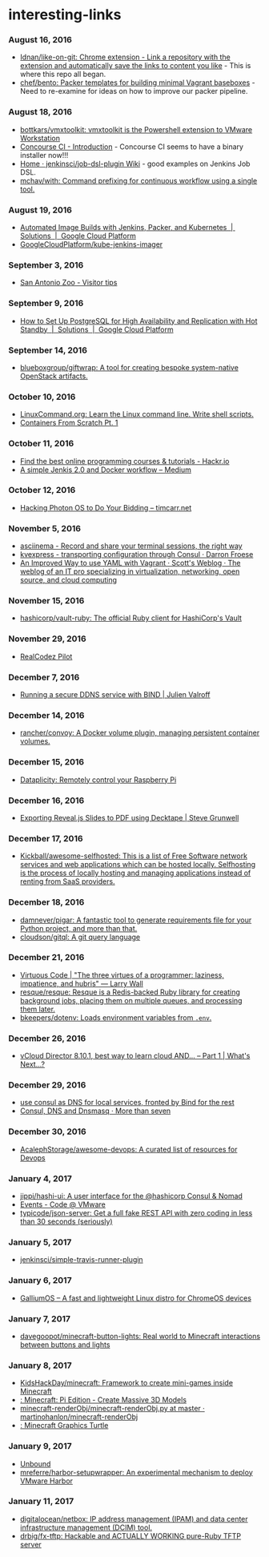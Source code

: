 # interesting-links

### August 16, 2016
- [Idnan/like-on-git: Chrome extension - Link a repository with the extension and automatically save the links to content you like](https://github.com/Idnan/like-on-git) - This is where this repo all began.
- [chef/bento: Packer templates for building minimal Vagrant baseboxes](https://github.com/chef/bento) - Need to re-examine for ideas on how to improve our packer pipeline.

### August 18, 2016
- [bottkars/vmxtoolkit: vmxtoolkit is the Powershell extension to VMware Workstation](https://github.com/bottkars/vmxtoolkit/) 
- [Concourse CI - Introduction](https://concourse.ci/introduction.html) - Concourse CI seems to have a binary installer now!!!
- [Home · jenkinsci/job-dsl-plugin Wiki](https://github.com/jenkinsci/job-dsl-plugin/wiki) - good examples on Jenkins Job DSL.
- [mchav/with: Command prefixing for continuous workflow using a single tool.](https://github.com/mchav/with) 

### August 19, 2016
- [Automated Image Builds with Jenkins, Packer, and Kubernetes  |  Solutions  |  Google Cloud Platform](https://cloud.google.com/solutions/automated-build-images-with-jenkins-kubernetes) 
- [GoogleCloudPlatform/kube-jenkins-imager](https://github.com/GoogleCloudPlatform/kube-jenkins-imager) 

### September 3, 2016
- [San Antonio Zoo - Visitor tips](https://sazoo.org/general-information/visitor-tips/) 

### September 9, 2016
- [How to Set Up PostgreSQL for High Availability and Replication with Hot Standby  |  Solutions  |  Google Cloud Platform](https://cloud.google.com/solutions/setup-postgres-hot-standby) 

### September 14, 2016
- [blueboxgroup/giftwrap: A tool for creating bespoke system-native OpenStack artifacts.](https://github.com/blueboxgroup/giftwrap) 

### October 10, 2016
- [LinuxCommand.org: Learn the Linux command line. Write shell scripts.](http://www.linuxcommand.org/index.php) 
- [Containers From Scratch Pt. 1](http://tejom.github.io/c/linux/containers/docker/2016/10/04/containers-from-scratch-pt1.html) 

### October 11, 2016
- [Find the best online programming courses & tutorials - Hackr.io](https://hackr.io/) 
- [A simple Jenkis 2.0 and Docker workflow – Medium](https://medium.com/@laszlocph/a-simple-jenkis-2-0-and-docker-workflow-9cd2a7232037#.jwvqhfzd5) 

### October 12, 2016
- [Hacking Photon OS to Do Your Bidding – timcarr.net](http://www.timcarr.net/?p=471) 

### November 5, 2016
- [asciinema - Record and share your terminal sessions, the right way](https://asciinema.org/) 
- [kvexpress - transporting configuration through Consul · Darron Froese](https://blog.froese.org/2016/01/25/kvexpress-transporting-config-through-consul/) 
- [An Improved Way to use YAML with Vagrant · Scott's Weblog · The weblog of an IT pro specializing in virtualization, networking, open source, and cloud computing](http://blog.scottlowe.org/2016/01/14/improved-way-yaml-vagrant/) 

### November 15, 2016
- [hashicorp/vault-ruby: The official Ruby client for HashiCorp's Vault](https://github.com/hashicorp/vault-ruby) 

### November 29, 2016
- [RealCodez Pilot](http://realcodez.com/2016/11/23/realcodez-pilot.html) 

### December 7, 2016
- [Running a secure DDNS service with BIND | Julien Valroff](https://www.kirya.net/articles/running-a-secure-ddns-service-with-bind/) 

### December 14, 2016
- [rancher/convoy: A Docker volume plugin, managing persistent container volumes.](https://github.com/rancher/convoy) 

### December 15, 2016
- [Dataplicity: Remotely control your Raspberry Pi](https://www.dataplicity.com/) 

### December 16, 2016
- [Exporting Reveal.js Slides to PDF using Decktape | Steve Grunwell](https://stevegrunwell.com/blog/export-reveal-slides-decktape/) 

### December 17, 2016
- [Kickball/awesome-selfhosted: This is a list of Free Software network services and web applications which can be hosted locally. Selfhosting is the process of locally hosting and managing applications instead of renting from SaaS providers.](https://github.com/Kickball/awesome-selfhosted) 

### December 18, 2016
- [damnever/pigar: A fantastic tool to generate requirements file for your Python project, and more than that.](https://github.com/damnever/pigar) 
- [cloudson/gitql: A git query language](https://github.com/cloudson/gitql) 

### December 21, 2016
- [Virtuous Code | "The three virtues of a programmer: laziness, impatience, and hubris" — Larry Wall](http://www.virtuouscode.com/) 
- [resque/resque: Resque is a Redis-backed Ruby library for creating background jobs, placing them on multiple queues, and processing them later.](https://github.com/resque/resque) 
- [bkeepers/dotenv: Loads environment variables from `.env`.](https://github.com/bkeepers/dotenv) 

### December 26, 2016
- [vCloud Director 8.10.1, best way to learn cloud AND… – Part 1 | What's Next...?](http://billho.website/?p=845) 

### December 29, 2016
- [use consul as DNS for local services, fronted by Bind for the rest](https://gist.github.com/wfaler/30b7d2ab5d97ae25416c) 
- [Consul, DNS and Dnsmasq · More than seven](http://www.morethanseven.net/2014/04/25/consul/) 

### December 30, 2016
- [AcalephStorage/awesome-devops: A curated list of resources for Devops](https://github.com/AcalephStorage/awesome-devops) 

### January 4, 2017
- [jippi/hashi-ui: A user interface for the @hashicorp Consul & Nomad](https://github.com/jippi/hashi-ui) 
- [Events - Code @ VMware](https://code.vmware.com/events/) 
- [typicode/json-server: Get a full fake REST API with zero coding in less than 30 seconds (seriously)](https://github.com/typicode/json-server) 

### January 5, 2017
- [jenkinsci/simple-travis-runner-plugin](https://github.com/jenkinsci/simple-travis-runner-plugin) 

### January 6, 2017
- [GalliumOS – A fast and lightweight Linux distro for ChromeOS devices](https://galliumos.org/) 

### January 7, 2017
- [davegoopot/minecraft-button-lights: Real world to Minecraft interactions between buttons and lights](https://github.com/davegoopot/minecraft-button-lights) 

### January 8, 2017
- [KidsHackDay/minecraft: Framework to create mini-games inside Minecraft](https://github.com/KidsHackDay/minecraft) 
- [<Stuff about="code" />: Minecraft: Pi Edition - Create Massive 3D Models](http://www.stuffaboutcode.com/2013/03/minecraft-pi-edition-create-massive-3d.html) 
- [minecraft-renderObj/minecraft-renderObj.py at master · martinohanlon/minecraft-renderObj](https://github.com/martinohanlon/minecraft-renderObj/blob/master/minecraft-renderObj.py) 
- [<Stuff about="code" />: Minecraft Graphics Turtle](http://www.stuffaboutcode.com/2014/05/minecraft-graphics-turtle.html) 

### January 9, 2017
- [Unbound](http://www.unbound.net/) 
- [mreferre/harbor-setupwrapper: An experimental mechanism to deploy VMware Harbor](https://github.com/mreferre/harbor-setupwrapper) 

### January 11, 2017
- [digitalocean/netbox: IP address management (IPAM) and data center infrastructure management (DCIM) tool.](https://github.com/digitalocean/netbox/) 
- [drbig/fx-tftp: Hackable and ACTUALLY WORKING pure-Ruby TFTP server](https://github.com/drbig/fx-tftp) 
